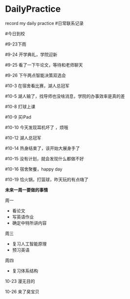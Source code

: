 # DailyPractice
record my daily practice
#日常联系记录


#今日到校

#9-23下雨

#9-24 开学典礼，学院迎新

#9-25 看了一下午论文，等待和老师聊天


#9-26  下午两点智能决策双选会


#10-3  在宿舍看比赛，湖人总冠军

#10-5 湖人输了，找导师也没啥消息，学院的办事效率是真的差

#10-8  打球上课

#10-9  买iPad

#10-10 今天发现耳机坏了 ，烦哦

#10-12 湖人总冠军

#10-14 热身结束了，该开始大展身手了

#10-15 没有计划，就会发现什么都做不好

#10-16 宿舍聚餐，happy day

#10-19 恰火锅，打篮球，昨天玩的有点嗨了

**未来一周一要做的事情**

周一
* 看论文
* 写英语作业
* 确定中特所讲内容

周三
* 复习人工智能原理
* 预习英语

周四
* 复习体系结构

10-23 漫无目的

10-26 来了臭宝贝